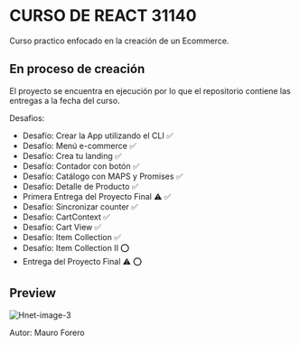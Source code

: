 # CURSO DE REACT 31140

Curso practico enfocado en la creación de un Ecommerce.

## En proceso de creación

El proyecto se encuentra en ejecución por lo que el repositorio contiene las entregas a la fecha del curso.

Desafios:
* Desafío: Crear la App utilizando el CLI ✅
* Desafío: Menú e-commerce ✅
* Desafío: Crea tu landing ✅
* Desafío: Contador con botón ✅
* Desafío: Catálogo con MAPS y Promises ✅
* Desafío: Detalle de Producto ✅
* Primera Entrega del Proyecto Final ⚠ ✅
* Desafío: Sincronizar counter ✅
* Desafío: CartContext ✅
* Desafío: Cart View ✅
* Desafío: Item Collection ✅ 
* Desafío: Item Collection II ⭕
* Entrega del Proyecto Final ⚠ ⭕

## Preview
![Hnet-image-3](https://user-images.githubusercontent.com/42775364/165863480-ccd7dddc-4d7f-4b0a-b9bd-d66287085d87.gif)


Autor: Mauro Forero
